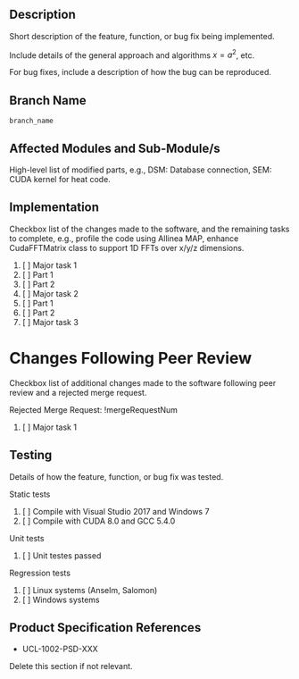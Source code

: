 ## Description

Short description of the feature, function, or bug fix being implemented.

Include details of the general approach and algorithms $`x = a^2`$, etc.

For bug fixes, include a description of how the bug can be reproduced.

## Branch Name

`branch_name`

## Affected Modules and Sub-Module/s

High-level list of modified parts, e.g., DSM: Database connection, SEM: CUDA kernel for heat code.

## Implementation

Checkbox list of the changes made to the software, and the remaining tasks to complete, e.g., profile the code using Allinea MAP, enhance CudaFFTMatrix class to support 1D FFTs over x/y/z dimensions.

1. [ ] Major task 1
  1. [ ] Part 1
  1. [ ] Part 2
1. [ ] Major task 2
  1. [ ] Part 1
  1. [ ] Part 2
1. [ ] Major task 3

# Changes Following Peer Review

Checkbox list of additional changes made to the software following peer review and a rejected merge request.

Rejected Merge Request: !mergeRequestNum

1. [ ] Major task 1

## Testing

Details of how the feature, function, or bug fix was tested. 

Static tests

1. [ ] Compile with Visual Studio 2017 and Windows 7
1. [ ] Compile with CUDA 8.0 and GCC 5.4.0

Unit tests
 
1. [ ] Unit testes passed 

Regression tests

1. [ ] Linux systems (Anselm, Salomon)
1. [ ] Windows systems

## Product Specification References

* UCL-1002-PSD-XXX

Delete this section if not relevant.

